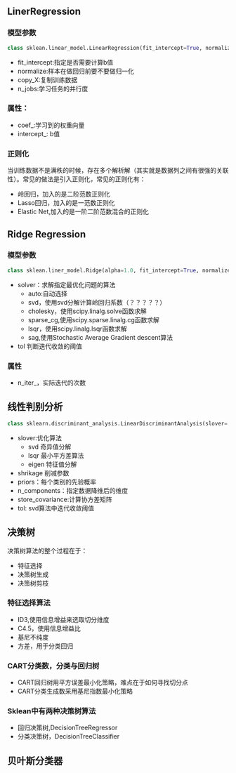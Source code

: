 ## LinerRegression
### 模型参数
```python
class sklean.linear_model.LinearRegression(fit_intercept=True, normalize=False, copy_X=True, n_jobs=1)
```
* fit_intercept:指定是否需要计算b值
* normalize:样本在做回归前要不要做归一化
* copy_X:复制训练数据
* n_jobs:学习任务的并行度
### 属性：
* coef_:学习到的权重向量
* intercept_: b值
### 正则化
当训练数据不是满秩的时候，存在多个解析解（其实就是数据列之间有很强的关联性）。常见的做法是引入正则化，常见的正则化有：
* 岭回归，加入的是二阶范数正则化
* Lasso回归，加入的是一范数正则化
* Elastic Net,加入的是一阶二阶范数混合的正则化
## Ridge Regression
### 模型参数
```python
class sklean.liner_model.Ridge(alpha=1.0, fit_intercept=True, normalize=False, copy_X=True, max_iter=None, tol=0.001, slover='auto', random_state=None)
```
* solver：求解指定最优化问题的算法
    - auto:自动选择
    - svd，使用svd分解计算岭回归系数（？？？？？）
    - cholesky，使用scipy.linalg.solve函数求解
    - sparse_cg,使用scipy.sparse.linalg.cg函数求解
    - lsqr，使用scipy.linalg.lsqr函数求解
    - sag,使用Stochastic Average Gradient descent算法
* tol 判断迭代收敛的阈值
### 属性
* n_iter_，实际迭代的次数
## 线性判别分析
```python
class sklearn.discriminant_analysis.LinearDiscriminantAnalysis(slover='svd', shrinkage=None, priors=None,n_components=None,store_covariance=False, tol=0.0001)
```
* slover:优化算法
    - svd 奇异值分解
    - lsqr 最小平方差算法
    - eigen 特征值分解
* shrikage 削减参数
* priors：每个类别的先验概率
* n_components：指定数据降维后的维度
* store_covariance:计算协方差矩阵
* tol: svd算法中迭代收敛阈值

## 决策树
决策树算法的整个过程在于：
* 特征选择
* 决策树生成
* 决策树剪枝
### 特征选择算法
- ID3,使用信息增益来选取切分维度
- C4.5，使用信息增益比
- 基尼不纯度
- 方差，用于分类回归
### CART分类数，分类与回归树
* CART回归树用平方误差最小化策略，难点在于如何寻找切分点
* CART分类生成数采用基尼指数最小化策略
### Sklean中有两种决策树算法
* 回归决策树,DecisionTreeRegressor
* 分类决策树，DecisionTreeClassifier

## 贝叶斯分类器
